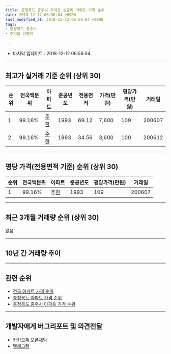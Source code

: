 ```yaml
---
title: 충청북도 충주시 주덕읍 신중리 아파트 가격 순위
date: 2018-12-12 06:56:04 +0900
last_modified_at: 2018-12-12 06:56:04 +0900
tags:
- 충청북도 충주시
- 주덕읍 신중리

---
```


* 마지막 업데이트 : 2018-12-12 06:56:04

---

## 최고가 실거래 기준 순위 (상위 30)


|순위|전국백분위|아파트|준공년도|전용면적|가격(만원)|평당가격(만원)|거래일|
|---|---|---|---|---|---|---|---|
|1|99.16%|[주한](https://search.naver.com/search.naver?query=%EC%B6%A9%EC%B2%AD%EB%B6%81%EB%8F%84+%EC%B6%A9%EC%A3%BC%EC%8B%9C+%EC%A3%BC%EB%8D%95%EC%9D%8D+%EC%8B%A0%EC%A4%91%EB%A6%AC+%EC%A3%BC%ED%95%9C)|1993|69.12|7,600|109|200607|
|2|99.16%|[주한](https://search.naver.com/search.naver?query=%EC%B6%A9%EC%B2%AD%EB%B6%81%EB%8F%84+%EC%B6%A9%EC%A3%BC%EC%8B%9C+%EC%A3%BC%EB%8D%95%EC%9D%8D+%EC%8B%A0%EC%A4%91%EB%A6%AC+%EC%A3%BC%ED%95%9C)|1993|34.56|3,600|100|200612|


---

## 평당 가격(전용면적 기준) 순위 (상위 30)


|순위|전국백분위|아파트|준공년도|평당가격(만원)|거래일|
|---|---|---|---|---|---|
|1|99.16%|[주한](https://search.naver.com/search.naver?query=%EC%B6%A9%EC%B2%AD%EB%B6%81%EB%8F%84+%EC%B6%A9%EC%A3%BC%EC%8B%9C+%EC%A3%BC%EB%8D%95%EC%9D%8D+%EC%8B%A0%EC%A4%91%EB%A6%AC+%EC%A3%BC%ED%95%9C)|1993|109|200607|


---

## 최근 3개월 거래량 순위 (상위 30)

없음

---

## 10년 간 거래량 추이


<div style="width:100%;">
    <canvas id="deal_progress" height="250"></canvas>
</div>

<script>
new Chart(document.getElementById("deal_progress"), {
    type: 'line',
    data: {
        labels: ['200812','200901','200902','200903','200904','200905','200906','200907','200908','200909','200910','200911','200912','201001','201002','201003','201004','201005','201006','201007','201008','201009','201010','201011','201012','201101','201102','201103','201104','201105','201106','201107','201108','201109','201110','201111','201112','201201','201202','201203','201204','201205','201206','201207','201208','201209','201210','201211','201212','201301','201302','201303','201304','201305','201306','201307','201308','201309','201310','201311','201312','201401','201402','201403','201404','201405','201406','201407','201408','201409','201410','201411','201412','201501','201502','201503','201504','201505','201506','201507','201508','201509','201510','201511','201512','201601','201602','201603','201604','201605','201606','201607','201608','201609','201610','201611','201612','201701','201702','201703','201704','201705','201706','201707','201708','201709','201710','201711','201712','201801','201802','201803','201804','201805','201806','201807','201808','201809','201810','201811','201812'],
        datasets: [{
            label: '실거래 수',
            pointRadius: 1,
            data: [1, 1, 0, 0, 1, 2, 1, 2, 2, 4, 2, 3, 0, 2, 1, 1, 2, 9, 3, 5, 1, 2, 7, 0, 3, 3, 3, 2, 3, 1, 4, 6, 0, 4, 3, 5, 4, 3, 1, 3, 2, 1, 1, 2, 3, 2, 8, 2, 1, 4, 2, 4, 4, 2, 6, 2, 2, 2, 3, 0, 0, 1, 1, 4, 2, 2, 3, 1, 0, 4, 2, 2, 1, 3, 4, 2, 3, 4, 0, 7, 2, 6, 3, 2, 4, 4, 1, 2, 6, 1, 1, 2, 2, 1, 2, 0, 1, 2, 0, 4, 0, 1, 3, 4, 0, 5, 5, 1, 1, 3, 2, 4, 2, 1, 0, 1, 0, 2, 0, 0, 0],
            borderColor: "rgba(255, 201, 14, 1)",
            backgroundColor: "rgba(255, 201, 14, 0.5)",
            fill: true,
        }]
    },
    options: {
        responsive: true,
        title: {
            display: true,
            text: '10년간 거래량 추이'
        },
        tooltips: {
            mode: 'index',
            intersect: false,
        },
        hover: {
            mode: 'nearest',
            intersect: true
        },
        scales: {
            xAxes: [{
                display: true,
                scaleLabel: {
                    display: true,
                    labelString: '년/월'
                }
            }],
            yAxes: [{
                display: true,
                ticks: {
                    suggestedMin: 0,
                },
                scaleLabel: {
                    display: true,
                    labelString: '실거래 수'
                }
            }]
        }
    }
});

</script>


---

## 관련 순위

- [전국 아파트 가격 순위](https://inasie.github.io/apt-ranking/전국)
- [충청북도 아파트 가격 순위](https://inasie.github.io/apt-ranking/충청북도)
- [충청북도 충주시 아파트 가격 순위](https://inasie.github.io/apt-ranking/충청북도-충주시)


---

## 개발자에게 버그리포트 및 의견전달

- [카카오톡 오픈채팅](https://open.kakao.com/o/gLJUAP4)
- [텔레그램](https://t.me/inasie)

